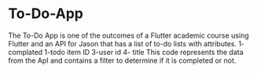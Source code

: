 # To-Do-App
The To-Do App is one of the outcomes of a Flutter academic course using Flutter and an API for Jason that has a list of to-do lists with attributes.  1- complated  1-todo item ID  3-user id  4- title  This code represents the data from the ApI and contains a filter to determine if it is completed or not.
